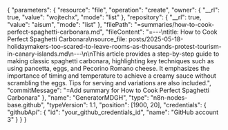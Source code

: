 {
  "parameters": {
    "resource": "file",
    "operation": "create",
    "owner": {
      "__rl": true,
      "value": "wojtechx",
      "mode": "list"
    },
    "repository": {
      "__rl": true,
      "value": "aisum",
      "mode": "list"
    },
    "filePath": "=summaries/how-to-cook-perfect-spaghetti-carbonara.md",
    "fileContent": "=---\ntitle: How to Cook Perfect Spaghetti Carbonara\nsource_file: posts/2025-05-18-holidaymakers-too-scared-to-leave-rooms-as-thousands-protest-tourism-in-canary-islands.md\n---\n\nThis article provides a step-by-step guide to making classic spaghetti carbonara, highlighting key techniques such as using pancetta, eggs, and Pecorino Romano cheese. It emphasizes the importance of timing and temperature to achieve a creamy sauce without scrambling the eggs. Tips for serving and variations are also included.",
    "commitMessage": "=Add summary for How to Cook Perfect Spaghetti Carbonara"
  },
  "name": "GeneratorMDGH",
  "type": "n8n-nodes-base.github",
  "typeVersion": 1.1,
  "position": [1900, 20],
  "credentials": {
    "githubApi": {
      "id": "your_github_credentials_id",
      "name": "GitHub account 3"
    }
  }
}
